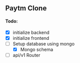 ## Paytm Clone

#### Todo:

- [x] initialize backend
- [x] initialize frontend
- [ ] Setup database using mongo
    - [x] Mongo schema
- [ ] api/v1 Router